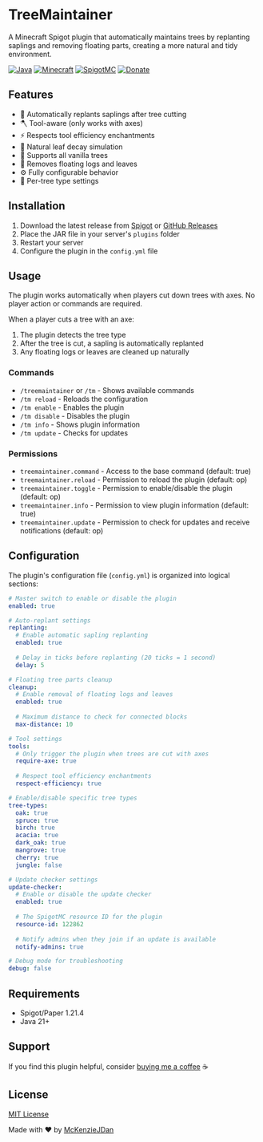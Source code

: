 # TreeMaintainer

A Minecraft Spigot plugin that automatically maintains trees by replanting saplings and removing floating parts, creating a more natural and tidy environment.

[![Java](https://img.shields.io/badge/Java-21-red.svg)](https://www.oracle.com/java/technologies/javase/jdk21-archive-downloads.html)
[![Minecraft](https://img.shields.io/badge/Minecraft-1.21.4-green.svg)](https://www.minecraft.net/)
[![SpigotMC](https://img.shields.io/badge/SpigotMC-TreeMaintainer-orange)](https://www.spigotmc.org/resources/treemaintainer.122862/)
[![Donate](https://img.shields.io/badge/Donate-PayPal-blue.svg)](https://www.paypal.com/paypalme/mckenzio)

## Features

- 🌱 Automatically replants saplings after tree cutting
- 🪓 Tool-aware (only works with axes)
- ⚡ Respects tool efficiency enchantments
- 🍃 Natural leaf decay simulation
- 🌲 Supports all vanilla trees
- 🧹 Removes floating logs and leaves
- ⚙️ Fully configurable behavior
- 🔄 Per-tree type settings

## Installation

1. Download the latest release from [Spigot](https://www.spigotmc.org/resources/treemaintainer.122862/) or [GitHub Releases](https://github.com/McKenzieJDan/TreeMaintainer/releases)
2. Place the JAR file in your server's `plugins` folder
3. Restart your server
4. Configure the plugin in the `config.yml` file

## Usage

The plugin works automatically when players cut down trees with axes. No player action or commands are required.

When a player cuts a tree with an axe:
1. The plugin detects the tree type
2. After the tree is cut, a sapling is automatically replanted
3. Any floating logs or leaves are cleaned up naturally

### Commands

- `/treemaintainer` or `/tm` - Shows available commands
- `/tm reload` - Reloads the configuration
- `/tm enable` - Enables the plugin
- `/tm disable` - Disables the plugin
- `/tm info` - Shows plugin information
- `/tm update` - Checks for updates

### Permissions

- `treemaintainer.command` - Access to the base command (default: true)
- `treemaintainer.reload` - Permission to reload the plugin (default: op)
- `treemaintainer.toggle` - Permission to enable/disable the plugin (default: op)
- `treemaintainer.info` - Permission to view plugin information (default: true)
- `treemaintainer.update` - Permission to check for updates and receive notifications (default: op)

## Configuration

The plugin's configuration file (`config.yml`) is organized into logical sections:

```yaml
# Master switch to enable or disable the plugin
enabled: true

# Auto-replant settings
replanting:
  # Enable automatic sapling replanting
  enabled: true
  
  # Delay in ticks before replanting (20 ticks = 1 second)
  delay: 5

# Floating tree parts cleanup
cleanup:
  # Enable removal of floating logs and leaves
  enabled: true
  
  # Maximum distance to check for connected blocks
  max-distance: 10

# Tool settings
tools:
  # Only trigger the plugin when trees are cut with axes
  require-axe: true
  
  # Respect tool efficiency enchantments
  respect-efficiency: true

# Enable/disable specific tree types
tree-types:
  oak: true
  spruce: true
  birch: true
  acacia: true
  dark_oak: true
  mangrove: true
  cherry: true
  jungle: false

# Update checker settings
update-checker:
  # Enable or disable the update checker
  enabled: true
  
  # The SpigotMC resource ID for the plugin
  resource-id: 122862
  
  # Notify admins when they join if an update is available
  notify-admins: true

# Debug mode for troubleshooting
debug: false
```

## Requirements

- Spigot/Paper 1.21.4
- Java 21+

## Support

If you find this plugin helpful, consider [buying me a coffee](https://www.paypal.com/paypalme/mckenzio) ☕

## License

[MIT License](LICENSE)

Made with ❤️ by [McKenzieJDan](https://github.com/McKenzieJDan)